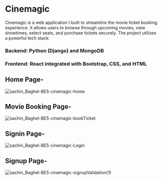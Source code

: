 # Cinemagic
Cinemagic is a web application I built to streamline the movie ticket booking experience. It allows users to browse through upcoming movies, view showtimes, select seats, and purchase tickets securely. The project utilizes a powerful tech stack:

### Backend: Python (Django) and MongoDB
### Frontend: React integrated with Bootstrap, CSS, and HTML

## Home Page-
![sachin_Baghel-BE5-cinemagic-home](https://github.com/sachinbaghel14/cinemagic/assets/63317507/1b35c66e-c84f-4023-920e-bb4fbdeec803)

## Movie Booking Page-
![sachin_Baghel-BE5-cinemagic-bookTicket](https://github.com/sachinbaghel14/cinemagic/assets/63317507/3089a440-f80c-4ec2-9393-3b0f3c0459e2)

## Signin Page-
![sachin_Baghel-BE5-cinemagic-Login](https://github.com/sachinbaghel14/cinemagic/assets/63317507/07d7e8dd-de70-4cee-80c5-c9044fc1d8c2)

## Signup Page-
![sachin_Baghel-BE5-cinemagic-signupValidation(1)](https://github.com/sachinbaghel14/cinemagic/assets/63317507/5dfe932c-9e41-4f3a-8dd0-a7100e403fad)
